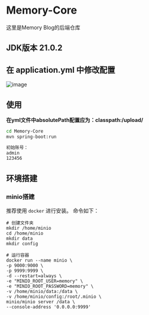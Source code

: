 # Memory-Core
这里是Memory Blog的后端仓库

## JDK版本 21.0.2

## 在 application.yml 中修改配置
![image](https://github.com/LinMoQC/Memory-Core/assets/59323207/bce5f48c-a9f8-40fb-a933-084e769e0fd9)

## 使用
**在yml文件中absolutePath配置应为：classpath:/upload/**
```bash
cd Memory-Core
mvn spring-boot:run

初始账号：
admin
123456
```
## 环境搭建
### minio搭建
推荐使用 `docker` 进行安装。
命令如下：
```shell
# 创建文件夹
mkdir /home/minio
cd /home/minio
mkdir data 
mkdir config

# 运行容器
docker run --name minio \
-p 9000:9000 \
-p 9999:9999 \
-d --restart=always \
-e "MINIO_ROOT_USER=memory" \
-e "MINIO_ROOT_PASSWORD=memory" \
-v /home/minio/data:/data \
-v /home/minio/config:/root/.minio \
minio/minio server /data \
--console-address '0.0.0.0:9999'
```